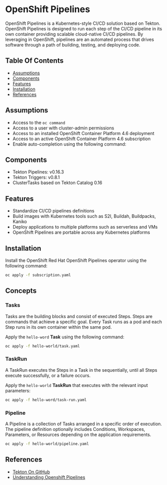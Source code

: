 # OpenShift Pipelines

OpenShift Pipelines is a Kubernetes-style CI/CD solution based on Tekton. OpenShift Pipelines is designed to run each 
step of the CI/CD pipeline in its own container providing scalable cloud-native CI/CD pipelines. By leveraging in 
OpenShift, pipelines are an automated process that drives software through a path of building, testing, and deploying 
code.

## Table Of Contents
- [Assumptions](#assumptions)
- [Components](#components)
- [Features](#features)  
- [Installation](#installation)
- [References](#references)

## Assumptions
- Access to the `oc command`
- Access to a user with cluster-admin permissions
- Access to an installed OpenShift Container Platform 4.6 deployment
- Access to an active OpenShift Container Platform 4.6 subscription
- Enable auto-completion using the following command:

## Components
- Tekton Pipelines: v0.16.3
- Tekton Triggers: v0.8.1
- ClusterTasks based on Tekton Catalog 0.16

## Features
- Standardize CI/CD pipelines definitions
- Build images with Kubernetes tools such as S2I, Buildah, Buildpacks, Kaniko
- Deploy applications to multiple platforms such as serverless and VMs
- OpenShift Pipelines are portable across any Kubernetes platforms

## Installation
Install the OpenShift Red Hat OpenShift Pipelines operator using the following command: 
```bash
oc apply -f subscription.yaml
```

## Concepts

### Tasks
Tasks are the building blocks and consist of executed Steps. Steps are commands that achieve a specific goal. Every 
Task runs as a pod and each Step runs in its own container within the same pod.

Apply the `hello-word` **Task** using the following command:
```bash
oc apply -f hello-world/task.yaml
```

### TaskRun
A TaskRun executes the Steps in a Task in the sequentially, until all Steps execute successfully, or a failure occurs.

Apply the `hello-world` **TaskRun** that executes with the relevant input parameters:
```bash
oc apply -f hello-word/task-run.yaml
```

### Pipeline
A Pipeline is a collection of Tasks arranged in a specific order of execution. The pipeline definition optionally 
includes Conditions, Workspaces, Parameters, or Resources depending on the application requirements.

```bash
oc apply -f hello-world/pipeline.yaml
```

## References
- [Tekton On GitHub](https://github.com/tektoncd/pipeline)
- [Understanding Openshift Pipelines](https://docs.openshift.com/container-platform/4.6/pipelines/understanding-openshift-pipelines.html?extIdCarryOver=true&sc_cid=701f2000001OH7iAAG)


